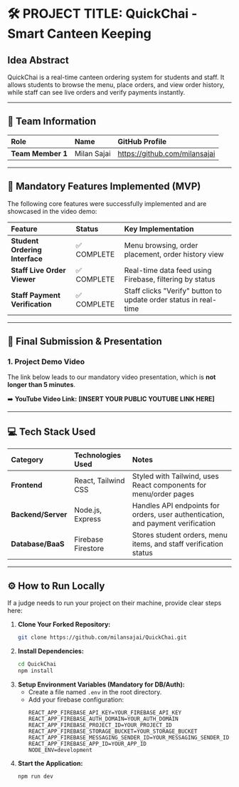 # 🛠️ PROJECT TITLE: QuickChai - Smart Canteen Keeping

## Idea Abstract

QuickChai is a real-time canteen ordering system for students and staff. It allows students to browse the menu, place orders, and view order history, while staff can see live orders and verify payments instantly.

---

## 👥 Team Information

| Role | Name | GitHub Profile |
| :--- | :--- | :--- |
| **Team Member 1** | Milan Sajai | https://github.com/milansajai |

---

## 🎯 Mandatory Features Implemented (MVP)

The following core features were successfully implemented and are showcased in the video demo:

| Feature | Status | Key Implementation |
| :--- | :--- | :--- |
| **Student Ordering Interface** | ✅ COMPLETE | Menu browsing, order placement, order history view |
| **Staff Live Order Viewer** | ✅ COMPLETE | Real-time data feed using Firebase, filtering by status |
| **Staff Payment Verification** | ✅ COMPLETE | Staff clicks "Verify" button to update order status in real-time |

---

## 📼 Final Submission & Presentation

### 1. Project Demo Video

The link below leads to our mandatory video presentation, which is **not longer than 5 minutes**.

➡️ **YouTube Video Link:** **[INSERT YOUR PUBLIC YOUTUBE LINK HERE]**

---

## 💻 Tech Stack Used

| Category | Technologies Used | Notes |
| :--- | :--- | :--- |
| **Frontend** | React, Tailwind CSS | Styled with Tailwind, uses React components for menu/order pages |
| **Backend/Server** | Node.js, Express | Handles API endpoints for orders, user authentication, and payment verification |
| **Database/BaaS** | Firebase Firestore | Stores student orders, menu items, and staff verification status |

---

## ⚙️ How to Run Locally

If a judge needs to run your project on their machine, provide clear steps here:

1.  **Clone Your Forked Repository:**
    ```bash
    git clone https://github.com/milansajai/QuickChai.git

    ```
2.  **Install Dependencies:**
    ```bash
    cd QuickChai
    npm install
    ```
3.  **Setup Environment Variables (Mandatory for DB/Auth):**
    * Create a file named `.env` in the root directory.
    * Add your firebase configuration:
        ```
        REACT_APP_FIREBASE_API_KEY=YOUR_FIREBASE_API_KEY
        REACT_APP_FIREBASE_AUTH_DOMAIN=YOUR_AUTH_DOMAIN
        REACT_APP_FIREBASE_PROJECT_ID=YOUR_PROJECT_ID
        REACT_APP_FIREBASE_STORAGE_BUCKET=YOUR_STORAGE_BUCKET
        REACT_APP_FIREBASE_MESSAGING_SENDER_ID=YOUR_MESSAGING_SENDER_ID
        REACT_APP_FIREBASE_APP_ID=YOUR_APP_ID
        NODE_ENV=development

        ```
4.  **Start the Application:**
    ```bash
    npm run dev 
    ```
